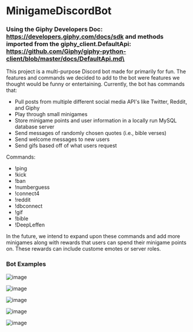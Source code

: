 # MinigameDiscordBot
### Using the Giphy Developers Doc: https://developers.giphy.com/docs/sdk and methods imported from the giphy_client.DefaultApi: https://github.com/Giphy/giphy-python-client/blob/master/docs/DefaultApi.md\

This project is a multi-purpose Discord bot made for primarily for fun. The features and commands we decided to add to the bot were features we thought would be funny or entertaining.
Currently, the bot has commands that: 
- Pull posts from multiple different social media API's like Twitter, Reddit, and Giphy
- Play through small minigames
- Store minigame points and user information in a locally run MySQL database server
- Send messages of randomly chosen quotes (i.e., bible verses)
- Send welcome messages to new users
- Send gifs based off of what users request

Commands:
- !ping
- !kick
- !ban
- !numberguess
- !connect4
- !reddit
- !dbconnect
- !gif
- !bible
- !DeepLeffen

In the future, we intend to expand upon these commands and add more minigames along with rewards that users can spend their minigame points on. These rewards can include custome emotes or server roles.

### Bot Examples
![image](https://user-images.githubusercontent.com/72235489/199866877-7caa14b2-5ef8-435b-a585-b98eee940e12.png)

![image](https://user-images.githubusercontent.com/72235489/199866814-0690876a-07de-44dc-bb41-846e736f5fd8.png)

![image](https://user-images.githubusercontent.com/72235489/199866893-685e5a56-0c73-4ff5-b835-1df5381cf2a3.png)

![image](https://user-images.githubusercontent.com/72235489/199866914-cf26ae0c-0564-48fe-b467-3d19fba44dbb.png)

![image](https://user-images.githubusercontent.com/72235489/199866922-f9650376-6d43-48cf-9eb5-ddb7a1e5593d.png)
